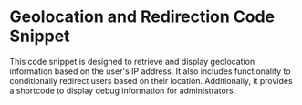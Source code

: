 # Geolocation and Redirection Code Snippet
This code snippet is designed to retrieve and display geolocation information based on the user's IP address. It also includes functionality to conditionally redirect users based on their location. Additionally, it provides a shortcode to display debug information for administrators.
